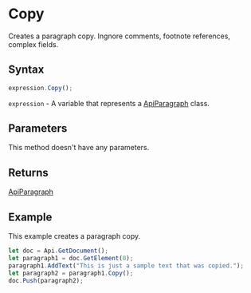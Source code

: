# Copy

Creates a paragraph copy. Ingnore comments, footnote references, complex fields.

## Syntax

```javascript
expression.Copy();
```

`expression` - A variable that represents a [ApiParagraph](../ApiParagraph.md) class.

## Parameters

This method doesn't have any parameters.

## Returns

[ApiParagraph](../../ApiParagraph/ApiParagraph.md)

## Example

This example creates a paragraph copy.

```javascript editor-
let doc = Api.GetDocument();
let paragraph1 = doc.GetElement(0);
paragraph1.AddText("This is just a sample text that was copied.");
let paragraph2 = paragraph1.Copy();
doc.Push(paragraph2);
```
